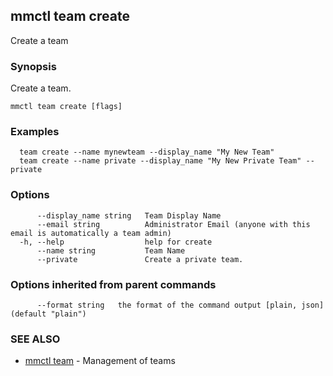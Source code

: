 ## mmctl team create

Create a team

### Synopsis

Create a team.

```
mmctl team create [flags]
```

### Examples

```
  team create --name mynewteam --display_name "My New Team"
  team create --name private --display_name "My New Private Team" --private
```

### Options

```
      --display_name string   Team Display Name
      --email string          Administrator Email (anyone with this email is automatically a team admin)
  -h, --help                  help for create
      --name string           Team Name
      --private               Create a private team.
```

### Options inherited from parent commands

```
      --format string   the format of the command output [plain, json] (default "plain")
```

### SEE ALSO

* [mmctl team](mmctl_team.md)	 - Management of teams

